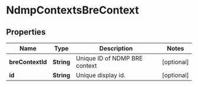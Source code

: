 
# NdmpContextsBreContext

## Properties
Name | Type | Description | Notes
------------ | ------------- | ------------- | -------------
**breContextId** | **String** | Unique ID of NDMP BRE context |  [optional]
**id** | **String** | Unique display id. |  [optional]



